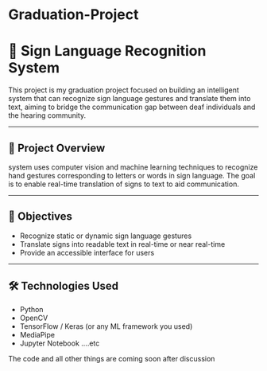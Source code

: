 # Graduation-Project 
# 🤟 Sign Language Recognition System

This project is my graduation project focused on building an intelligent system that can recognize sign language gestures and translate them into text, aiming to bridge the communication gap between deaf individuals and the hearing community.

---

## 📌 Project Overview
 system uses computer vision and machine learning techniques to recognize hand gestures corresponding to letters or words in sign language. The goal is to enable real-time translation of signs to text to aid communication.

---

## 🎯 Objectives

- Recognize static or dynamic sign language gestures
- Translate signs into readable text in real-time or near real-time
- Provide an accessible interface for users

---

## 🛠️ Technologies Used

- Python
- OpenCV
- TensorFlow / Keras (or any ML framework you used)
- MediaPipe 
- Jupyter Notebook ....etc

The code and all other things are coming soon after discussion



